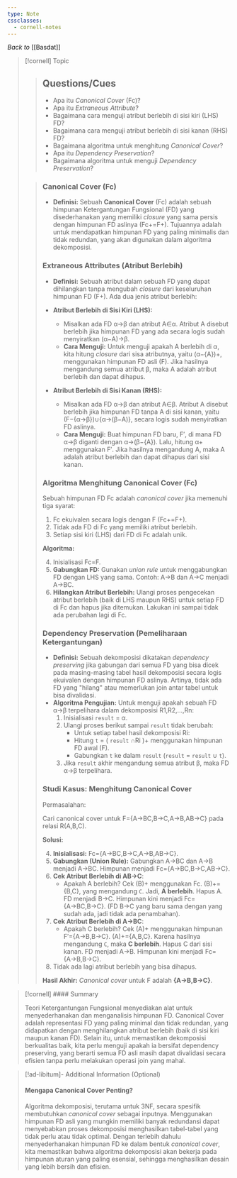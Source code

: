 ```yaml
---
type: Note
cssclasses:
  - cornell-notes
---
```


_Back to_ [[Basdat]]

> [!cornell] Topic
> 
> > ## Questions/Cues
> > 
> > - Apa itu _Canonical Cover_ (Fc​)?
> > - Apa itu _Extraneous Attribute_?
> > - Bagaimana cara menguji atribut berlebih di sisi kiri (LHS) FD?
> > - Bagaimana cara menguji atribut berlebih di sisi kanan (RHS) FD?
> > - Bagaimana algoritma untuk menghitung _Canonical Cover_?
> > - Apa itu _Dependency Preservation_?
> > - Bagaimana algoritma untuk menguji _Dependency Preservation_?
> 
> > ### Canonical Cover (Fc​)
> > 
> > - **Definisi:** Sebuah **Canonical Cover** (Fc​) adalah sebuah himpunan Ketergantungan Fungsional (FD) yang disederhanakan yang memiliki _closure_ yang sama persis dengan himpunan FD aslinya (Fc+​=F+). Tujuannya adalah untuk mendapatkan himpunan FD yang paling minimalis dan tidak redundan, yang akan digunakan dalam algoritma dekomposisi.
> > 
> > ### Extraneous Attributes (Atribut Berlebih)
> > 
> > - **Definisi:** Sebuah atribut dalam sebuah FD yang dapat dihilangkan tanpa mengubah _closure_ dari keseluruhan himpunan FD (F+). Ada dua jenis atribut berlebih:
> >     
> > - **Atribut Berlebih di Sisi Kiri (LHS):**
> >     
> >     - Misalkan ada FD α→β dan atribut A∈α. Atribut A disebut berlebih jika himpunan FD yang ada secara logis sudah menyiratkan (α−A)→β.
> >     - **Cara Menguji:** Untuk menguji apakah A berlebih di α, kita hitung _closure_ dari sisa atributnya, yaitu (α−{A})+, menggunakan himpunan FD asli (F). Jika hasilnya mengandung semua atribut β, maka A adalah atribut berlebih dan dapat dihapus.
> > - **Atribut Berlebih di Sisi Kanan (RHS):**
> >     
> >     - Misalkan ada FD α→β dan atribut A∈β. Atribut A disebut berlebih jika himpunan FD tanpa A di sisi kanan, yaitu (F−{α→β})∪{α→(β−A)}, secara logis sudah menyiratkan FD aslinya.
> >     - **Cara Menguji:** Buat himpunan FD baru, F′, di mana FD α→β diganti dengan α→(β−{A}). Lalu, hitung α+ menggunakan F′. Jika hasilnya mengandung A, maka A adalah atribut berlebih dan dapat dihapus dari sisi kanan.
> > 
> > ### Algoritma Menghitung Canonical Cover (Fc​)
> > 
> > Sebuah himpunan FD Fc​ adalah _canonical cover_ jika memenuhi tiga syarat:
> > 
> > 1. Fc​ ekuivalen secara logis dengan F (Fc+​=F+).
> > 2. Tidak ada FD di Fc​ yang memiliki atribut berlebih.
> > 3. Setiap sisi kiri (LHS) dari FD di Fc​ adalah unik.
> > 
> > **Algoritma:**
> > 
> > 4. Inisialisasi Fc​=F.
> > 5. **Gabungkan FD:** Gunakan _union rule_ untuk menggabungkan FD dengan LHS yang sama. Contoh: A→B dan A→C menjadi A→BC.
> > 6. **Hilangkan Atribut Berlebih:** Ulangi proses pengecekan atribut berlebih (baik di LHS maupun RHS) untuk setiap FD di Fc​ dan hapus jika ditemukan. Lakukan ini sampai tidak ada perubahan lagi di Fc​.
> > 
> > ### Dependency Preservation (Pemeliharaan Ketergantungan)
> > 
> > - **Definisi:** Sebuah dekomposisi dikatakan _dependency preserving_ jika gabungan dari semua FD yang bisa dicek pada masing-masing tabel hasil dekomposisi secara logis ekuivalen dengan himpunan FD aslinya. Artinya, tidak ada FD yang "hilang" atau memerlukan join antar tabel untuk bisa divalidasi.
> > - **Algoritma Pengujian:** Untuk menguji apakah sebuah FD α→β terpelihara dalam dekomposisi R1​,R2​,...,Rn​:
> >     1. Inisialisasi `result` = α.
> >     2. Ulangi proses berikut sampai `result` tidak berubah:
> >         - Untuk setiap tabel hasil dekomposisi Ri​:
> >         - Hitung `t` = ( `result` ∩Ri​ )+ menggunakan himpunan FD awal (F).
> >         - Gabungkan `t` ke dalam `result` (`result` = `result` ∪ `t`).
> >     3. Jika `result` akhir mengandung semua atribut β, maka FD α→β terpelihara.
> > 
> > ### Studi Kasus: Menghitung Canonical Cover
> > 
> > Permasalahan:
> > 
> > Cari canonical cover untuk F={A→BC,B→C,A→B,AB→C} pada relasi R(A,B,C).
> > 
> > **Solusi:**
> > 
> > 4. **Inisialisasi:** Fc​={A→BC,B→C,A→B,AB→C}.
> > 5. **Gabungkan (Union Rule):** Gabungkan A→BC dan A→B menjadi A→BC. Himpunan menjadi Fc​={A→BC,B→C,AB→C}.
> > 6. **Cek Atribut Berlebih di AB→C**:
> >     - Apakah A berlebih? Cek (B)+ menggunakan Fc​. (B)+={B,C}, yang mengandung `C`. Jadi, **A berlebih**. Hapus A. FD menjadi B→C. Himpunan kini menjadi Fc​={A→BC,B→C}. (FD B→C yang baru sama dengan yang sudah ada, jadi tidak ada penambahan).
> > 4. **Cek Atribut Berlebih di A→BC**:
> >     - Apakah C berlebih? Cek (A)+ menggunakan himpunan F′={A→B,B→C}. (A)+={A,B,C}. Karena hasilnya mengandung `C`, maka **C berlebih**. Hapus C dari sisi kanan. FD menjadi A→B. Himpunan kini menjadi Fc​={A→B,B→C}.
> > 5. Tidak ada lagi atribut berlebih yang bisa dihapus.
> > 
> > **Hasil Akhir:** _Canonical cover_ untuk F adalah **{A→B,B→C}**.

> [!cornell] #### Summary
> 
> Teori Ketergantungan Fungsional menyediakan alat untuk menyederhanakan dan menganalisis himpunan FD. Canonical Cover adalah representasi FD yang paling minimal dan tidak redundan, yang didapatkan dengan menghilangkan atribut berlebih (baik di sisi kiri maupun kanan FD). Selain itu, untuk memastikan dekomposisi berkualitas baik, kita perlu menguji apakah ia bersifat dependency preserving, yang berarti semua FD asli masih dapat divalidasi secara efisien tanpa perlu melakukan operasi join yang mahal.

> [!ad-libitum]- Additional Information (Optional)
> 
> #### Mengapa Canonical Cover Penting?
> 
> Algoritma dekomposisi, terutama untuk 3NF, secara spesifik membutuhkan _canonical cover_ sebagai inputnya. Menggunakan himpunan FD asli yang mungkin memiliki banyak redundansi dapat menyebabkan proses dekomposisi menghasilkan tabel-tabel yang tidak perlu atau tidak optimal. Dengan terlebih dahulu menyederhanakan himpunan FD ke dalam bentuk _canonical cover_, kita memastikan bahwa algoritma dekomposisi akan bekerja pada himpunan aturan yang paling esensial, sehingga menghasilkan desain yang lebih bersih dan efisien.